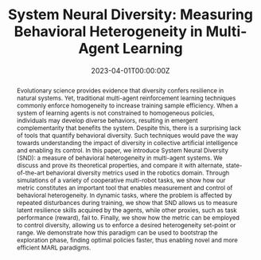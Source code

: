 ---
title: "System Neural Diversity: Measuring Behavioral Heterogeneity in Multi-Agent Learning"
authors:
- admin
- shankar
- prorok
date: "2023-04-01T00:00:00Z"
doi: ""

# Schedule page publish date (NOT publication's date).
publishDate: "2017-01-01T00:00:00Z"

# Publication type.
# Legend: 0 = Uncategorized; 1 = Conference paper; 2 = Journal article;
# 3 = Preprint / Working Paper; 4 = Report; 5 = Book; 6 = Book section;
# 7 = Thesis; 8 = Patent
publication_types: ["3"]

# Publication name and optional abbreviated publication name.
publication: In *Preprint*
publication_short: In *Preprint*

abstract: Evolutionary science provides evidence that diversity confers resilience in natural systems. Yet, traditional multi-agent reinforcement learning techniques commonly enforce homogeneity to increase training sample efficiency. When a system of learning agents is not constrained to homogeneous policies, individuals may develop diverse behaviors, resulting in emergent complementarity that benefits the system. Despite this, there is a surprising lack of tools that quantify behavioral diversity. Such techniques would pave the way towards understanding the impact of diversity in collective artificial intelligence and enabling its control. In this paper, we introduce System Neural Diversity (SND)&#58; a measure of behavioral heterogeneity in multi-agent systems. We discuss and prove its theoretical properties, and compare it with alternate, state-of-the-art behavioral diversity metrics used in the robotics domain. Through simulations of a variety of cooperative multi-robot tasks, we show how our metric constitutes an important tool that enables measurement and control of behavioral heterogeneity. In dynamic tasks, where the problem is affected by repeated disturbances during training, we show that SND allows us to measure latent resilience skills acquired by the agents, while other proxies, such as task performance (reward), fail to. Finally, we show how the metric can be employed to control diversity, allowing us to enforce a desired heterogeneity set-point or range. We demonstrate how this paradigm can be used to bootstrap the exploration phase, finding optimal policies faster, thus enabling novel and more efficient MARL paradigms.
# Summary. An optional shortened abstract.
summary: In this paper, we introduce System Neural Diversity (SND)&#58; a measure of behavioral heterogeneity for multi-agent systems where agents have stochastic policies. We discuss and prove its theoretical properties, and compare it with alternate, state-of-the-art behavioral diversity metrics used in cross-disciplinary domains. Through simulations of a variety of multi-agent tasks, we show how our metric constitutes an important diagnostic tool to analyze latent properties of behavioral heterogeneity.

tags:
- Heterogeneity
- Multi-Agent Reinforcement Learning
featured: False

links:
- name: arXiv
  url: https://arxiv.org/abs/2305.02128
url_pdf:
url_code: 'https://github.com/proroklab/HetGPPO'
url_dataset: ''
url_poster: ''
url_project: ''
url_slides: ''
url_source: ''
url_video: ''

# Featured image
# To use, add an image named `featured.jpg/png` to your page's folder. 
image:
  caption: ''
  placement: 2
  preview_only: false

# Associated Projects (optional).
#   Associate this publication with one or more of your projects.
#   Simply enter your project's folder or file name without extension.
#   E.g. `internal-project` references `content/project/internal-project/index.md`.
#   Otherwise, set `projects: []`.
projects: []

# Slides (optional).
#   Associate this publication with Markdown slides.
#   Simply enter your slide deck's filename without extension.
#   E.g. `slides: "example"` references `content/slides/example/index.md`.
#   Otherwise, set `slides: ""`.
slides: ""
---